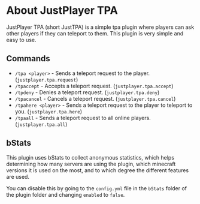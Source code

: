 # About JustPlayer TPA

JustPlayer TPA (short JustTPA) is a simple tpa plugin where players can ask other players if
they can teleport to them. This plugin is very simple and easy to use.

## Commands

- `/tpa <player>` - Sends a teleport request to the player. (`justplayer.tpa.request`)
- `/tpaccept` - Accepts a teleport request. (`justplayer.tpa.accept`)
- `/tpdeny` - Denies a teleport request. (`justplayer.tpa.deny`)
- `/tpacancel` - Cancels a teleport request. (`justplayer.tpa.cancel`)
- `/tpahere <player>` - Sends a teleport request to the player to teleport to you. (`justplayer.tpa.here`)
- `/tpaall` - Sends a teleport request to all online players. (`justplayer.tpa.all`)


## bStats

This plugin uses bStats to collect anonymous statistics, which helps determining how many servers are using the plugin,
which minecraft versions it is used on the most, and to which degree the different features are used.

You can disable this by going to the `config.yml` file in the `bStats` folder of the plugin folder and changing `enabled` to `false`.
